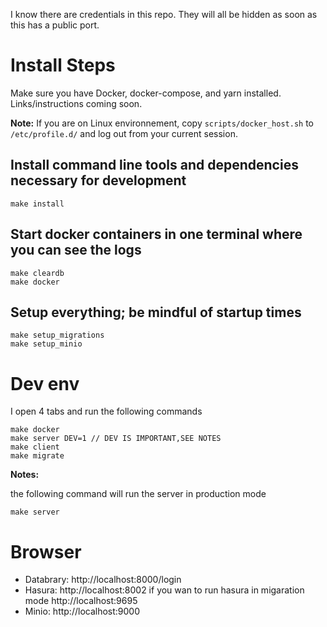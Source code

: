 I know there are credentials in this repo. They will all be hidden as soon as this has a public port.

# Install Steps

Make sure you have Docker, docker-compose, and yarn installed. Links/instructions coming soon.

**Note:** If you are on Linux environnement, copy ```scripts/docker_host.sh``` to ```/etc/profile.d/``` and log out from your current session.

## Install command line tools and dependencies necessary for development
    make install

## Start docker containers in one terminal where you can see the logs
    make cleardb
    make docker

## Setup everything; be mindful of startup times
    make setup_migrations
    make setup_minio

# Dev env

I open 4 tabs and run the following commands

    make docker
    make server DEV=1 // DEV IS IMPORTANT,SEE NOTES
    make client
    make migrate

**Notes:**

the following command will run the server in production mode 

    make server

# Browser

* Databrary: http://localhost:8000/login
* Hasura: http://localhost:8002 if you wan to run hasura in migaration mode http://localhost:9695
* Minio: http://localhost:9000
